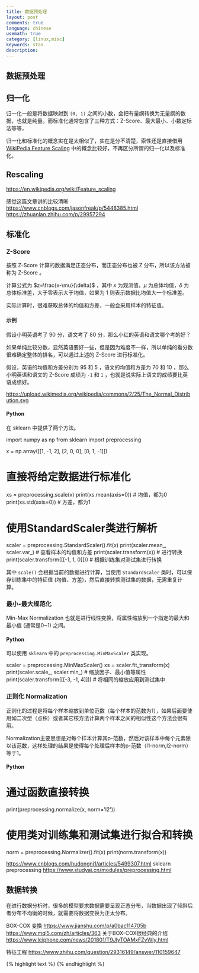 ```yaml
---
title: 数据预处理
layout: post
comments: true
language: chinese
usemath: true
category: [linux,misc]
keywords: stan
description:
---
```



<!-- more -->


## 数据预处理
## 归一化

归一化一般是将数据映射到 `(0, 1)` 之间的小数，会把有量纲转换为无量纲的数据，也就是纯量。而标准化通常包含了三种方式：Z-Score、最大最小、小数定标法等等，

<!--
也就是通过不同的函数将数据集进行映射，常用的算法有：A) 线性函数转换 $y=(x-x_min)(x_max - x_min)$；B) 对数函数转换 $y=log_10(x)$；C) 反余切函数转换 $y=arccot(x)*2/\pi$ 。
-->

归一化和标准化的概念实在是太相似了，实在是分不清楚，索性还是直接借用 [WikiPedia Feature Scaling](https://en.wikipedia.org/wiki/Feature_scaling) 中的概念比较好，不再区分所谓的归一化以及标准化。

## Rescaling

https://en.wikipedia.org/wiki/Feature_scaling

感觉这篇文章讲的比较清晰
https://www.cnblogs.com/jasonfreak/p/5448385.html
https://zhuanlan.zhihu.com/p/29957294


## 标准化

### Z-Score

按照 Z-Score 计算的数据满足正态分布，而正态分布也被 Z 分布，所以该方法被称为 Z-Score 。

计算公式为 $z=\frac{x-\mu}{\delta}$ ，其中 $x$ 为观测值，$\mu$ 为总体均值，$\delta$ 为总体标准差，大于零表示大于均值，如果为 1 则表示数据比均值大一个标准差。

实际计算时，很难获取总体的均值和方差，一般会采用样本的特征值。

#### 示例

假设小明英语考了 90 分，语文考了 80 分，那么小红的英语和语文哪个考的好？

如果单纯比较分数，显然英语要好一些，但是因为难度不一样，所以单纯的看分数很难确定整体的排名，可以通过上述的 Z-Score 进行标准化。

假设，英语的均值和方差分别为 95 和 5 ，语文的均值和方差为 70 和 10 ，那么小明英语和语文的 Z-Score 成绩为 `-1` 和 `1` ，也就是说实际上语文的成绩要比英语成绩好。

https://upload.wikimedia.org/wikipedia/commons/2/25/The_Normal_Distribution.svg

#### Python

在 sklearn 中提供了两个方法。

import numpy as np
from sklearn import preprocessing

x = np.array([[1, -1, 2], [2, 0, 0], [0, 1, -1]])

# 直接将给定数据进行标准化
xs = preprocessing.scale(x)
print(xs.mean(axis=0))  # 均值，都为0
print(xs.std(axis=0))   # 方差，都为1

# 使用StandardScaler类进行解析
scaler = preprocessing.StandardScaler().fit(x)
print(scaler.mean_, scaler.var_)      # 查看样本的均值和方差
print(scaler.transform(x))            # 进行转换
print(scaler.transform([[-1, 1, 0]])) # 根据训练集对测试集进行转换

其中 `scale()` 会根据当前的数据进行计算，当使用 `StandardScaler` 类时，可以保存训练集中的特征值 (均值、方差)，然后直接转换测试集的数据，无需重复计算。

### 最小-最大规范化

Min-Max Normalization 也就是进行线性变换，将属性缩放到一个指定的最大和最小值 (通常是0~1) 之间。

#### Python

可以使用 `sklearn` 中的 `preprocessing.MinMaxScaler` 类实现。

scaler = preprocessing.MinMaxScaler()
xs = scaler.fit_transform(x)
print(scaler.scale_, scaler.min_)      # 缩放因子、最小值等属性
print(scaler.transform([[-3, -1, 4]])) # 将相同的缩放应用到测试集中

### 正则化 Normalization

正则化的过程是将每个样本缩放到单位范数（每个样本的范数为1），如果后面要使用如二次型（点积）或者其它核方法计算两个样本之间的相似性这个方法会很有用。

Normalization主要思想是对每个样本计算其p-范数，然后对该样本中每个元素除以该范数，这样处理的结果是使得每个处理后样本的p-范数（l1-norm,l2-norm）等于1。

#### Python

# 通过函数直接转换
print(preprocessing.normalize(x, norm='l2'))

# 使用类对训练集和测试集进行拟合和转换
norm = preprocessing.Normalizer().fit(x)
print(norm.transform(x))

https://www.cnblogs.com/hudongni1/articles/5499307.html
sklearn preprocessing
https://www.studyai.cn/modules/preprocessing.html

## 数据转换

在进行数据分析时，很多的模型要求数据需要呈现正态分布，当数据出现了倾斜后者分布不均衡的时候，就需要将数据变换为正太分布。

BOX-COX 变换
https://www.jianshu.com/p/a0bac114705b
https://www.mql5.com/zh/articles/363  关于BOX-COX很经典的介绍
https://www.leiphone.com/news/201801/T9JlyTOAMxFZvWly.html



特征工程
https://www.zhihu.com/question/29316149/answer/110159647



{% highlight text %}
{% endhighlight %}
